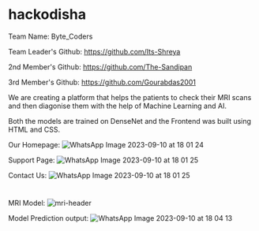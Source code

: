 # hackodisha


Team Name:
Byte_Coders

Team Leader's Github:
https://github.com/Its-Shreya

2nd Member's Github:
https://github.com/The-Sandipan

3rd Member's Github:
https://github.com/Gourabdas2001


We are creating a platform that helps the patients to check their MRI scans and then diagonise them with the help of Machine Learning and AI.

Both the models are trained on DenseNet and the Frontend was built using HTML and CSS.



Our Homepage:
![WhatsApp Image 2023-09-10 at 18 01 24](https://github.com/The-Sandipan/hackodisha_ByteCoders/assets/101037180/c59a19a8-6336-4f0b-9714-ed0353398325)

Support Page:
![WhatsApp Image 2023-09-10 at 18 01 25](https://github.com/The-Sandipan/hackodisha_ByteCoders/assets/101037180/c8e9884f-5f24-4655-afd3-b32d75c49d48)


Contact Us:
![WhatsApp Image 2023-09-10 at 18 01 25](https://github.com/The-Sandipan/hackodisha_ByteCoders/assets/101037180/585bd772-8b5b-4e57-8654-1b0398910bb0)



#

                                                                       
MRI Model:
![mri-header](https://github.com/The-Sandipan/hackodisha_ByteCoders/assets/101037180/1e7072b3-583b-455d-908d-5d6eeb74eeaf)




Model Prediction output:
![WhatsApp Image 2023-09-10 at 18 04 13](https://github.com/The-Sandipan/hackodisha_ByteCoders/assets/101037180/f70fb5f8-dc5d-4fea-9bac-d58a0f4f16d8)








